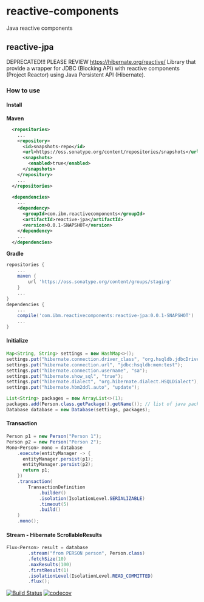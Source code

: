 # reactive-components
Java reactive components

## reactive-jpa
DEPRECATED!!! PLEASE REVIEW https://hibernate.org/reactive/
Library that provide a wrapper for JDBC (Blocking API) with reactive components (Project Reactor) using Java Persistent API (Hibernate).

### How to use

#### Install

**Maven**

```xml
  <repositories>
    ...
    <repository>
      <id>snapshots-repo</id>
      <url>https://oss.sonatype.org/content/repositories/snapshots</url>
      <snapshots>
        <enabled>true</enabled>
      </snapshots>
    </repository>
    ...
  </repositories>

  <dependencies>
    ...
    <dependency>
      <groupId>com.ibm.reactivecomponents</groupId>
      <artifactId>reactive-jpa</artifactId>
      <version>0.0.1-SNAPSHOT</version>
    </dependency>
    ...
  </dependencies>
```

**Gradle**

```groovy
repositories {
    ...
    maven {
        url 'https://oss.sonatype.org/content/groups/staging'
    }
    ...
}
dependencies {
    ...
    compile('com.ibm.reactivecomponents:reactive-jpa:0.0.1-SNAPSHOT')
    ...
}
```

#### Initialize

```java
Map<String, String> settings = new HashMap<>();
settings.put("hibernate.connection.driver_class", "org.hsqldb.jdbcDriver");
settings.put("hibernate.connection.url", "jdbc:hsqldb:mem:test");
settings.put("hibernate.connection.username", "sa");
settings.put("hibernate.show_sql", "true");
settings.put("hibernate.dialect", "org.hibernate.dialect.HSQLDialect");
settings.put("hibernate.hbm2ddl.auto", "update");

List<String> packages = new ArrayList<>(1);
packages.add(Person.class.getPackage().getName()); // list of java packages with Entities
Database database = new Database(settings, packages);
```

#### Transaction

```java
Person p1 = new Person("Person 1");
Person p2 = new Person("Person 2");
Mono<Person> mono = database
    .execute(entityManager -> {
      entityManager.persist(p1);
      entityManager.persist(p2);
      return p1;
    })
    .transaction(
        TransactionDefinition
            .builder()
            .isolation(IsolationLevel.SERIALIZABLE)
            .timeout(5)
            .build()
    )
    .mono();
```

#### Stream - Hibernate ScrollableResults
```java
Flux<Person> result = database
        .stream("from PERSON person", Person.class)
        .fetchSize(10)
        .maxResults(100)
        .firstResult(1)
        .isolationLevel(IsolationLevel.READ_COMMITTED)
        .flux();
```
[![Build Status](https://travis-ci.com/IBM/reactive-components.svg?branch=master)](https://travis-ci.com/IBM/reactive-components)
[![codecov](https://codecov.io/gh/IBM/reactive-components/branch/master/graph/badge.svg)](https://codecov.io/gh/IBM/reactive-components)
